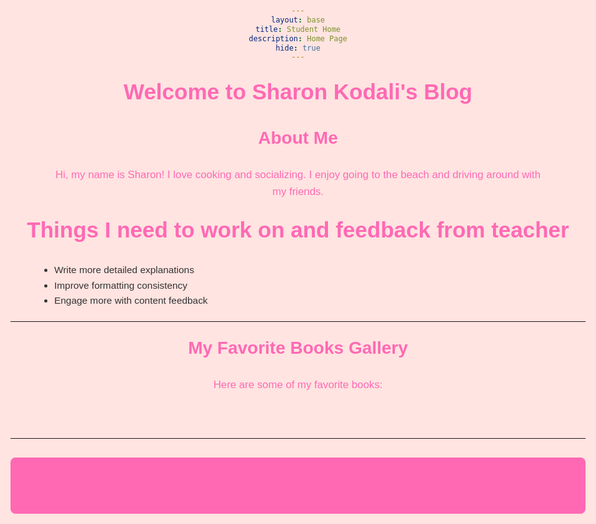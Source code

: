 ```yaml
---
layout: base
title: Student Home
description: Home Page
hide: true
---
```


# Welcome to Sharon Kodali's Blog

## About Me

<div class="about-section">
  <p>Hi, my name is Sharon! I love cooking and socializing. I enjoy going to the beach and driving around with my friends.</p>
</div>

# Things I need to work on and feedback from teacher
<ul>
  <li>Write more detailed explanations</li>
  <li>Improve formatting consistency</li>
  <li>Engage more with content feedback</li>
</ul>

---

## My Favorite Books Gallery

<p>Here are some of my favorite books:</p>

<div id="bookGallery" class="book-gallery"></div>

<script>
  // Array of favorite book ISBNs
  const favoriteBooks = [
    "9780143127741", // Example: "The Goldfinch"
    "9780679783268", // Example: "Pride and Prejudice"
    "9780743273565", // Example: "The Great Gatsby"
    "9780439139601", // Example: "Harry Potter and the Goblet of Fire"
    // Add more ISBNs of your favorite books
  ];

  const galleryContainer = document.getElementById('bookGallery');

  favoriteBooks.forEach(isbn => {
    // API endpoint to fetch book cover images
    const apiUrl = `https://covers.openlibrary.org/b/isbn/${isbn}-L.jpg`;
    
    // Create image element for each book
    const img = document.createElement('img');
    img.src = apiUrl;
    img.alt = "Book cover";
    img.className = 'book-cover';
    
    // Append image to gallery container
    galleryContainer.appendChild(img);
  });
</script>

---

<div class="footer">
  <p>Thank you for visiting! Stay tuned for more updates and posts.</p>
</div>

<style>
  @import url('https://fonts.googleapis.com/css2?family=Poppins:wght@300;400;600&display=swap');

  body {
    font-family: 'Poppins', sans-serif;
    background-color: #ffe4e1; /* Light pink background */
    color: #333;
    line-height: 1.6;
    padding: 20px;
    max-width: 1000px;
    margin: auto;
    text-align: center;
  }

  h1, h2 {
    color: #ff69b4; /* Pink color */
  }

  h1 {
    font-size: 2.5em;
    margin-top: 20px;
  }

  h2 {
    font-size: 2em;
    margin-top: 20px;
  }

  .about-section {
    text-align: center;
    max-width: 800px;
    margin: 0 auto;
  }

  p {
    font-size: 1.2em;
    color: #ff69b4;
  }

  ul {
    text-align: left;
    max-width: 800px;
    margin: 20px auto;
    font-size: 1.1em;
    list-style-type: disc;
    padding-left: 20px;
  }

  .book-gallery {
    display: flex;
    justify-content: center;
    flex-wrap: wrap;
    gap: 20px;
    padding: 20px;
  }

  .book-cover {
    width: 150px;
    height: 225px;
    border-radius: 10px;
    box-shadow: 0 4px 8px rgba(0, 0, 0, 0.2);
    transition: transform 0.3s ease;
  }

  .book-cover:hover {
    transform: scale(1.05);
  }

  .footer {
    text-align: center;
    background-color: #ff69b4; /* Bright pink */
    color: #fff;
    padding: 15px;
    margin-top: 30px;
    border-radius: 8px;
  }
</style>




